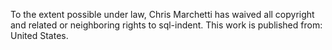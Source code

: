 To the extent possible under law, Chris Marchetti has waived all copyright and
related or neighboring rights to sql-indent. This work is published from: United
States.
